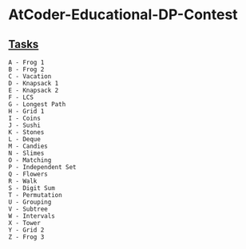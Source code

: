 # AtCoder-Educational-DP-Contest
## <a href="https://atcoder.jp/contests/dp/tasks" >Tasks</a>

    A - Frog 1
    B - Frog 2
    C - Vacation
    D - Knapsack 1
    E - Knapsack 2
    F - LCS
    G - Longest Path
    H - Grid 1
    I - Coins
    J - Sushi
    K - Stones
    L - Deque
    M - Candies
    N - Slimes
    O - Matching
    P - Independent Set
    Q - Flowers
    R - Walk
    S - Digit Sum
    T - Permutation
    U - Grouping
    V - Subtree
    W - Intervals
    X - Tower
    Y - Grid 2
    Z - Frog 3
